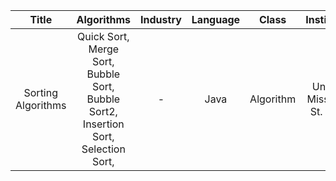 |        Title       |                                     Algorithms                                     | Industry | Language |   Class   |         Institution         |
|:------------------:|:----------------------------------------------------------------------------------:|:--------:|:--------:|:---------:|:---------------------------:|
| Sorting Algorithms | Quick Sort, Merge Sort, Bubble Sort, Bubble Sort2, Insertion Sort, Selection Sort, |     -    |   Java   | Algorithm | Univ. of Missouri-St. Louis |